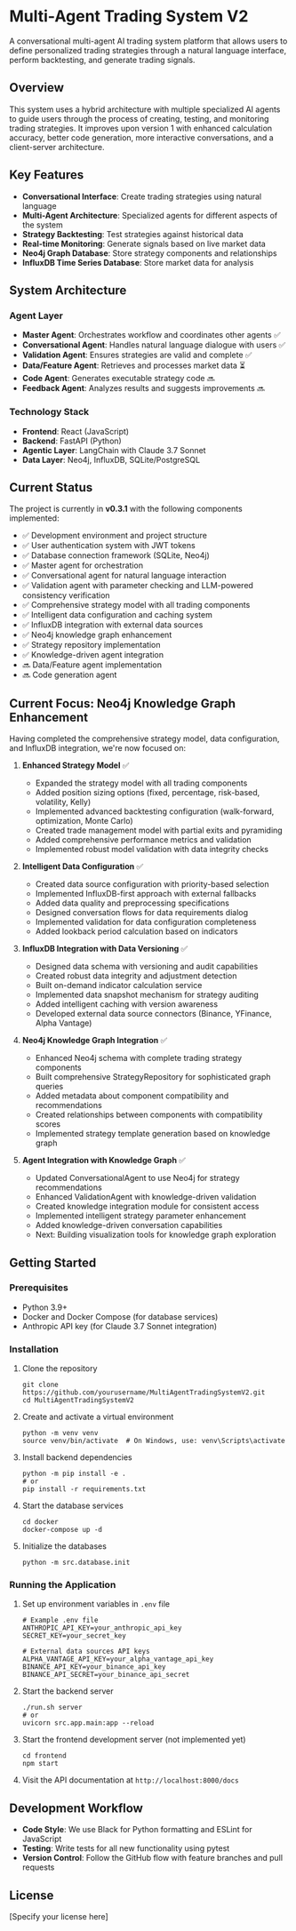 # Multi-Agent Trading System V2

A conversational multi-agent AI trading system platform that allows users to define personalized trading strategies through a natural language interface, perform backtesting, and generate trading signals.

## Overview

This system uses a hybrid architecture with multiple specialized AI agents to guide users through the process of creating, testing, and monitoring trading strategies. It improves upon version 1 with enhanced calculation accuracy, better code generation, more interactive conversations, and a client-server architecture.

## Key Features

- **Conversational Interface**: Create trading strategies using natural language
- **Multi-Agent Architecture**: Specialized agents for different aspects of the system
- **Strategy Backtesting**: Test strategies against historical data
- **Real-time Monitoring**: Generate signals based on live market data
- **Neo4j Graph Database**: Store strategy components and relationships
- **InfluxDB Time Series Database**: Store market data for analysis

## System Architecture

### Agent Layer
- **Master Agent**: Orchestrates workflow and coordinates other agents ✅
- **Conversational Agent**: Handles natural language dialogue with users ✅
- **Validation Agent**: Ensures strategies are valid and complete ✅
- **Data/Feature Agent**: Retrieves and processes market data ⏳
- **Code Agent**: Generates executable strategy code 🔜
- **Feedback Agent**: Analyzes results and suggests improvements 🔜

### Technology Stack
- **Frontend**: React (JavaScript)
- **Backend**: FastAPI (Python)
- **Agentic Layer**: LangChain with Claude 3.7 Sonnet
- **Data Layer**: Neo4j, InfluxDB, SQLite/PostgreSQL

## Current Status

The project is currently in **v0.3.1** with the following components implemented:
- ✅ Development environment and project structure
- ✅ User authentication system with JWT tokens
- ✅ Database connection framework (SQLite, Neo4j)
- ✅ Master agent for orchestration
- ✅ Conversational agent for natural language interaction
- ✅ Validation agent with parameter checking and LLM-powered consistency verification
- ✅ Comprehensive strategy model with all trading components
- ✅ Intelligent data configuration and caching system
- ✅ InfluxDB integration with external data sources
- ✅ Neo4j knowledge graph enhancement
- ✅ Strategy repository implementation
- ✅ Knowledge-driven agent integration
- 🔜 Data/Feature agent implementation
- 🔜 Code generation agent

## Current Focus: Neo4j Knowledge Graph Enhancement

Having completed the comprehensive strategy model, data configuration, and InfluxDB integration, we're now focused on:

1. **Enhanced Strategy Model** ✅
   - Expanded the strategy model with all trading components
   - Added position sizing options (fixed, percentage, risk-based, volatility, Kelly)
   - Implemented advanced backtesting configuration (walk-forward, optimization, Monte Carlo)
   - Created trade management model with partial exits and pyramiding
   - Added comprehensive performance metrics and validation
   - Implemented robust model validation with data integrity checks

2. **Intelligent Data Configuration** ✅
   - Created data source configuration with priority-based selection
   - Implemented InfluxDB-first approach with external fallbacks
   - Added data quality and preprocessing specifications
   - Designed conversation flows for data requirements dialog
   - Implemented validation for data configuration completeness
   - Added lookback period calculation based on indicators

3. **InfluxDB Integration with Data Versioning** ✅
   - Designed data schema with versioning and audit capabilities
   - Created robust data integrity and adjustment detection
   - Built on-demand indicator calculation service
   - Implemented data snapshot mechanism for strategy auditing
   - Added intelligent caching with version awareness
   - Developed external data source connectors (Binance, YFinance, Alpha Vantage)

4. **Neo4j Knowledge Graph Integration** ✅
   - Enhanced Neo4j schema with complete trading strategy components
   - Built comprehensive StrategyRepository for sophisticated graph queries
   - Added metadata about component compatibility and recommendations
   - Created relationships between components with compatibility scores
   - Implemented strategy template generation based on knowledge graph
   
5. **Agent Integration with Knowledge Graph** ✅
   - Updated ConversationalAgent to use Neo4j for strategy recommendations
   - Enhanced ValidationAgent with knowledge-driven validation
   - Created knowledge integration module for consistent access
   - Implemented intelligent strategy parameter enhancement
   - Added knowledge-driven conversation capabilities
   - Next: Building visualization tools for knowledge graph exploration

## Getting Started

### Prerequisites
- Python 3.9+
- Docker and Docker Compose (for database services)
- Anthropic API key (for Claude 3.7 Sonnet integration)

### Installation

1. Clone the repository
   ```
   git clone https://github.com/yourusername/MultiAgentTradingSystemV2.git
   cd MultiAgentTradingSystemV2
   ```

2. Create and activate a virtual environment
   ```
   python -m venv venv
   source venv/bin/activate  # On Windows, use: venv\Scripts\activate
   ```

3. Install backend dependencies
   ```
   python -m pip install -e .
   # or
   pip install -r requirements.txt
   ```

4. Start the database services
   ```
   cd docker
   docker-compose up -d
   ```

5. Initialize the databases
   ```
   python -m src.database.init
   ```

### Running the Application

1. Set up environment variables in `.env` file
   ```
   # Example .env file
   ANTHROPIC_API_KEY=your_anthropic_api_key
   SECRET_KEY=your_secret_key
   
   # External data sources API keys
   ALPHA_VANTAGE_API_KEY=your_alpha_vantage_api_key
   BINANCE_API_KEY=your_binance_api_key
   BINANCE_API_SECRET=your_binance_api_secret
   ```

2. Start the backend server
   ```
   ./run.sh server
   # or
   uvicorn src.app.main:app --reload
   ```

3. Start the frontend development server (not implemented yet)
   ```
   cd frontend
   npm start
   ```

4. Visit the API documentation at `http://localhost:8000/docs`

## Development Workflow

- **Code Style**: We use Black for Python formatting and ESLint for JavaScript
- **Testing**: Write tests for all new functionality using pytest
- **Version Control**: Follow the GitHub flow with feature branches and pull requests

## License

[Specify your license here]